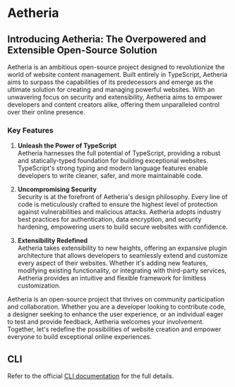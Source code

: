 # Aetheria

## Introducing Aetheria: The Overpowered and Extensible Open-Source Solution

Aetheria is an ambitious open-source project designed to revolutionize the world of website content management.
Built entirely in TypeScript, Aetheria aims to surpass the capabilities of its predecessors and emerge as the ultimate
solution for creating and managing powerful websites.
With an unwavering focus on security and extensibility, Aetheria aims to empower developers and content creators alike,
offering them unparalleled control over their online presence.

### Key Features

1) **Unleash the Power of TypeScript**<br>
   Aetheria harnesses the full potential of TypeScript, providing a robust and statically-typed foundation for building
   exceptional websites.
   TypeScript's strong typing and modern language features enable developers to write cleaner, safer, and more
   maintainable code.

2) **Uncompromising Security**<br>
   Security is at the forefront of Aetheria's design philosophy.
   Every line of code is meticulously crafted to ensure the highest level of protection against vulnerabilities and
   malicious attacks.
   Aetheria adopts industry best practices for authentication, data encryption, and security hardening, empowering
   users to build secure websites with confidence.

3) **Extensibility Redefined**<br>
   Aetheria takes extensibility to new heights, offering an expansive plugin architecture that allows developers to
   seamlessly extend and customize every aspect of their websites.
   Whether it's adding new features, modifying existing functionality, or integrating with third-party services,
   Aetheria provides an intuitive and flexible framework for limitless customization.

Aetheria is an open-source project that thrives on community participation and collaboration. Whether you are a
developer looking to contribute code, a designer seeking to enhance the user experience, or an individual eager to test
and provide feedback, Aetheria welcomes your involvement. Together, let's redefine the possibilities of website
creation and empower everyone to build exceptional online experiences.

## CLI

Refer to the official [CLI documentation](https://aetheria-docs.override.sh/cli/) for the full details.
